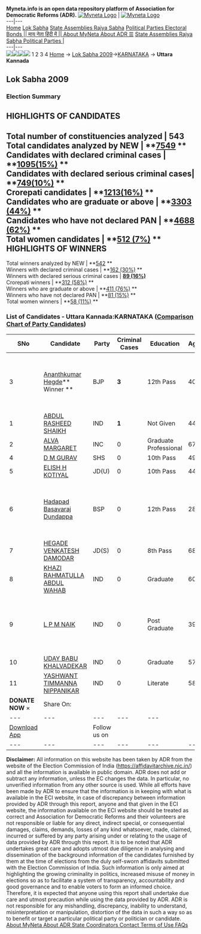 **Myneta.info is an open data repository platform of Association for Democratic Reforms (ADR).**
[![Myneta Logo](https://www.myneta.info/lib/img/myneta-logo.png)](https://www.myneta.info/) | [![Myneta Logo](https://www.myneta.info/lib/img/adr-logo.png)](https://adrindia.org)  
---|---  
[Home](https://www.myneta.info/) [Lok Sabha](https://www.myneta.info/#ls "Lok Sabha") [ State Assemblies ](https://www.myneta.info/#sa "State Assemblies") [Rajya Sabha](https://www.myneta.info/#rs "Rajya Sabha") [Political Parties ](https://www.myneta.info/party "Political Parties") [ Electoral Bonds ](https://www.myneta.info/electoral_bonds "Electoral Bonds") [ || माय नेता हिंदी में || ](https://translate.google.co.in/translate?prev=hp&hl=en&js=y&u=www.myneta.info&sl=en&tl=hi&history_state0=) [ About MyNeta ](https://adrindia.org/content/about-myneta) [ About ADR ](https://adrindia.org/about-adr/who-we-are) [☰](javascript:void\(0\))
[ State Assemblies ](https://www.myneta.info/#sa "State Assemblies") [ Rajya Sabha ](https://www.myneta.info/#rs "Rajya Sabha") [ Political Parties ](https://www.myneta.info/party "Political Parties")
|   
---|---  
![](https://www.myneta.info/lib/img/banner/banner-1.png)![](https://www.myneta.info/lib/img/banner/banner-2.png)![](https://www.myneta.info/lib/img/banner/banner-3.png)![](https://www.myneta.info/lib/img/banner/banner-4.png)
1  2  3  4 
[Home](https://www.myneta.info/) → [Lok Sabha 2009](https://www.myneta.info/ls2009/)→[KARNATAKA](https://www.myneta.info/ls2009/index.php?action=show_constituencies&state_id=10) → **Uttara Kannada**
### 
## Lok Sabha 2009
###  Election Summary 
HIGHLIGHTS OF CANDIDATES  
---  
Total number of constituencies analyzed |  543   
Total candidates analyzed by NEW | **[7549](https://www.myneta.info/ls2009/index.php?action=summary&subAction=candidates_analyzed&sort=candidate#summary) **  
Candidates with declared criminal cases | **[1095(15%)](https://www.myneta.info/ls2009/index.php?action=summary&subAction=crime&sort=candidate#summary) **  
Candidates with declared serious criminal cases| **[749(10%)](https://www.myneta.info/ls2009/index.php?action=summary&subAction=serious_crime&sort=candidate#summary) **  
Crorepati candidates | **[1213(16%)](https://www.myneta.info/ls2009/index.php?action=summary&subAction=crorepati&sort=candidate#summary) **  
Candidates who are graduate or above | **[3303 (44%)](https://www.myneta.info/ls2009/index.php?action=summary&subAction=education&sort=candidate#summary) **  
Candidates who have not declared PAN | **[4688 (62%)](https://www.myneta.info/ls2009/index.php?action=summary&subAction=without_pan&sort=candidate#summary) **  
Total women candidates | **[512 (7%)](https://www.myneta.info/ls2009/index.php?action=summary&subAction=women_candidate&sort=candidate#summary) **  
HIGHLIGHTS OF WINNERS  
---  
Total winners analyzed by NEW | **[542](https://www.myneta.info/ls2009/index.php?action=summary&subAction=winner_analyzed&sort=candidate#summary) **  
Winners with declared criminal cases | **[162 (30%)](https://www.myneta.info/ls2009/index.php?action=summary&subAction=winner_crime&sort=candidate#summary) **  
Winners with declared serious criminal cases | **[89 (16%)](https://www.myneta.info/ls2009/index.php?action=summary&subAction=winner_serious_crime&sort=candidate#summary)**  
Crorepati winners | **[312 (58%)](https://www.myneta.info/ls2009/index.php?action=summary&subAction=winner_crorepati&sort=candidate#summary) **  
Winners who are graduate or above | **[411 (76%)](https://www.myneta.info/ls2009/index.php?action=summary&subAction=winner_education&sort=candidate#summary) **  
Winners who have not declared PAN | **[81 (15%)](https://www.myneta.info/ls2009/index.php?action=summary&subAction=winner_without_pan&sort=candidate#summary) **  
Total women winners | **[58 (11%)](https://www.myneta.info/ls2009/index.php?action=summary&subAction=winner_women&sort=candidate#summary) **  
### List of Candidates - Uttara Kannada:KARNATAKA ([Comparison Chart of Party Candidates](https://www.myneta.info/ls2009/comparisonchart.php?constituency_id=133))
SNo | Candidate| Party| Criminal Cases| Education| Age| Total Assets| Liabilities  
---|---|---|---|---|---|---|---  
3  | [Ananthkumar Hegde](https://www.myneta.info/ls2009/candidate.php?candidate_id=632)** Winner ** | BJP | **3** | 12th Pass| 40 | ![](https://myneta.info/image_v2.php?myneta_folder=ls2009&candidate_id=632&col=ta) | ![](https://myneta.info/image_v2.php?myneta_folder=ls2009&candidate_id=632&col=lia)  
1  | [ABDUL RASHEED SHAIKH](https://www.myneta.info/ls2009/candidate.php?candidate_id=6463) | IND | **1** | Not Given| 44 | Rs 18,20,000 ~ 18 Lacs+ | Rs 0 ~   
2  | [ALVA MARGARET](https://www.myneta.info/ls2009/candidate.php?candidate_id=717) | INC | 0 | Graduate Professional| 67 | Rs 4,18,03,586 ~ 4 Crore+ | Rs 0 ~   
4  | [D M GURAV](https://www.myneta.info/ls2009/candidate.php?candidate_id=4585) | SHS | 0 | 10th Pass| 49 | Rs 2,32,28,600 ~ 2 Crore+ | Rs 28,49,601 ~ 28 Lacs+  
5  | [ELISH H KOTIYAL](https://www.myneta.info/ls2009/candidate.php?candidate_id=1347) | JD(U) | 0 | 10th Pass| 44 | Rs 44,25,000 ~ 44 Lacs+ | Rs 9,65,000 ~ 9 Lacs+  
6  | [Hadapad Basavaraj Dundappa](https://www.myneta.info/ls2009/candidate.php?candidate_id=4586) | BSP | 0 | 12th Pass| 28 | ![](https://myneta.info/image_v2.php?myneta_folder=ls2009&candidate_id=4586&col=ta) | ![](https://myneta.info/image_v2.php?myneta_folder=ls2009&candidate_id=4586&col=lia)  
7  | [HEGADE VENKATESH DAMODAR](https://www.myneta.info/ls2009/candidate.php?candidate_id=716) | JD(S) | 0 | 8th Pass| 68 | Rs 2,10,11,480 ~ 2 Crore+ | Rs 46,14,744 ~ 46 Lacs+  
8  | [KHAZI RAHMATULLA ABDUL WAHAB](https://www.myneta.info/ls2009/candidate.php?candidate_id=6465) | IND | 0 | Graduate| 60 | Rs 84,35,128 ~ 84 Lacs+ | Rs 0 ~   
9  | [L P M NAIK](https://www.myneta.info/ls2009/candidate.php?candidate_id=6466) | IND | 0 | Post Graduate| 39 | ![](https://myneta.info/image_v2.php?myneta_folder=ls2009&candidate_id=6466&col=ta) | ![](https://myneta.info/image_v2.php?myneta_folder=ls2009&candidate_id=6466&col=lia)  
10  | [UDAY BABU KHALVADEKAR](https://www.myneta.info/ls2009/candidate.php?candidate_id=6464) | IND | 0 | Graduate| 57 | Rs 63,97,093 ~ 63 Lacs+ | Rs 0 ~   
11  | [YASHWANT TIMMANNA NIPPANIKAR](https://www.myneta.info/ls2009/candidate.php?candidate_id=6467) | IND | 0 | Literate| 58 | Rs 7,25,500 ~ 7 Lacs+ | Rs 50,488 ~ 50 Thou+  
|  **DONATE NOW** × |  Share On:  | [](https://api.whatsapp.com/send?text=https%3A%2F%2Fmyneta.info%2Fpunjab2022%2Findex.php%3Faction%3Dshow_constituencies%26state_id%3D19) | [](https://www.facebook.com/sharer/sharer.php?u=https%3A%2F%2Fmyneta.info%2Fpunjab2022%2Findex.php%3Faction%3Dshow_constituencies%26state_id%3D19) | [](https://twitter.com/share?url=https%3A%2F%2Fmyneta.info%2Fpunjab2022%2Findex.php%3Faction%3Dshow_constituencies%26state_id%3D19)  
---|---|---|---|---  
| [ Download App ](https://play.google.com/store/apps/details?id=com.webrosoft.myneta1&pcampaignid=pcampaignidMKT-Other-global-all-co-prtnr-py-PartBadge-Mar2515-1) | [](https://play.google.com/store/apps/details?id=com.webrosoft.myneta1&pcampaignid=pcampaignidMKT-Other-global-all-co-prtnr-py-PartBadge-Mar2515-1) |  Follow us on  | [](https://www.facebook.com/adrindia.org/) | [](https://twitter.com/adrspeaks) | [](https://groups.google.com/g/national-election-watch?hl=en&pli=1) | [](https://www.instagram.com/adrspeaks/) | [](https://www.youtube.com/user/adrspeaks) | [](https://sharechat.com/profile/adrspeaks)  
---|---|---|---|---|---|---|---|---  
**Disclaimer:** All information on this website has been taken by ADR from the website of the Election Commission of India (https://affidavitarchive.nic.in/) and all the information is available in public domain. ADR does not add or subtract any information, unless the EC changes the data. In particular, no unverified information from any other source is used. While all efforts have been made by ADR to ensure that the information is in keeping with what is available in the ECI website, in case of discrepancy between information provided by ADR through this report, anyone and that given in the ECI website, the information available on the ECI website should be treated as correct and Association for Democratic Reforms and their volunteers are not responsible or liable for any direct, indirect special, or consequential damages, claims, demands, losses of any kind whatsoever, made, claimed, incurred or suffered by any party arising under or relating to the usage of data provided by ADR through this report. It is to be noted that ADR undertakes great care and adopts utmost due diligence in analysing and dissemination of the background information of the candidates furnished by them at the time of elections from the duly self-sworn affidavits submitted with the Election Commission of India. Such information is only aimed at highlighting the growing criminality in politics, increased misuse of money in elections so as to facilitate a system of transparency, accountability and good governance and to enable voters to form an informed choice. Therefore, it is expected that anyone using this report shall undertake due care and utmost precaution while using the data provided by ADR. ADR is not responsible for any mishandling, discrepancy, inability to understand, misinterpretation or manipulation, distortion of the data in such a way so as to benefit or target a particular political party or politician or candidate. 
[ About MyNeta ](https://adrindia.org/content/about-myneta) [ About ADR ](https://adrindia.org/about-adr/who-we-are) [ State Coordinators ](https://adrindia.org/about-adr/state-coordinators) [ Contact ](https://adrindia.org/contact-us) [ Terms of Use ](https://adrindia.org/content/adr-terms-use) [ FAQs ](https://adrindia.org/content/faqs)
